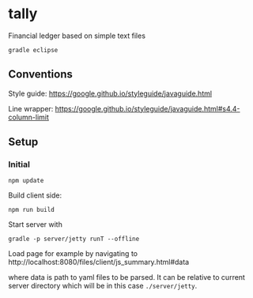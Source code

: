 # tally
Financial ledger based on simple text files 

```
gradle eclipse
```

## Conventions
Style guide: https://google.github.io/styleguide/javaguide.html

Line wrapper: https://google.github.io/styleguide/javaguide.html#s4.4-column-limit

## Setup

### Initial

```
npm update
```



Build client side:

```
npm run build
```

Start server with

```
gradle -p server/jetty runT --offline
```

Load page for example by navigating to
http://localhost:8080/files/client/js_summary.html#data

where data is path to yaml files to be parsed. It can be relative to current 
server directory which will be in this case `./server/jetty`.
